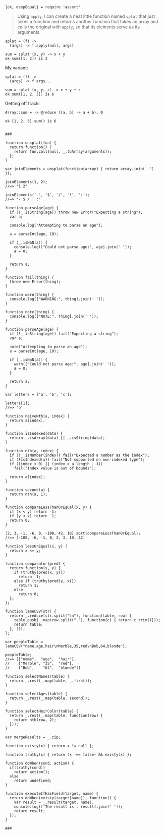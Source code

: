     {ok, deepEqual} = require 'assert'

> Using `apply`, I can create a neat little function named `splat` 
> that just takes a function and returns another function that takes 
> an array and calls the original with `apply`, so that its elements 
> serve as its arguments.

    splat = (f) ->
      (args) -> f.apply(null, args)

    sum = splat (x, y) -> x + y
    ok sum([1, 2]) is 3

My variant:
    
    splat = (f) ->
      (args) -> f args...

    sum = splat (x, y, z) -> x + y + z
    ok sum([1, 2, 3]) is 6

Getting off track:

    Array::sum = -> @reduce ((a, b) -> a + b), 0

    ok [1, 2, 3].sum() is 6


    ###

    function unsplat(fun) {
      return function() {
        return fun.call(null, _.toArray(arguments));
      };
    }

    var joinElements = unsplat(function(array) { return array.join(' ') });

    joinElements(1, 2);
    //=> "1 2"

    joinElements('-', '$', '/', '!', ':');
    //=> "- $ / ! :"

    function parseAge(age) {
      if (!_.isString(age)) throw new Error("Expecting a string");
      var a;

      console.log("Attempting to parse an age");

      a = parseInt(age, 10);

      if (_.isNaN(a)) {
        console.log(["Could not parse age:", age].join(' '));
        a = 0;
      }

      return a;
    }

    function fail(thing) {
      throw new Error(thing);
    }

    function warn(thing) {
      console.log(["WARNING:", thing].join(' '));
    }

    function note(thing) {
      console.log(["NOTE:", thing].join(' '));
    }

    function parseAge(age) {
      if (!_.isString(age)) fail("Expecting a string");
      var a;

      note("Attempting to parse an age");
      a = parseInt(age, 10);

      if (_.isNaN(a)) {
        warn(["Could not parse age:", age].join(' '));
        a = 0;
      }

      return a;
    }

    var letters = ['a', 'b', 'c'];

    letters[1];
    //=> 'b'

    function naiveNth(a, index) {
      return a[index];
    }

    function isIndexed(data) {
      return _.isArray(data) || _.isString(data);
    }

    function nth(a, index) {
      if (!_.isNumber(index)) fail("Expected a number as the index");
      if (!isIndexed(a)) fail("Not supported on non-indexed type");
      if ((index < 0) || (index > a.length - 1))
        fail("Index value is out of bounds");

      return a[index];
    }

    function second(a) {
      return nth(a, 1);
    }

    function compareLessThanOrEqual(x, y) {
      if (x < y) return -1;
      if (y < x) return  1;
      return 0;
    }

    [2, 3, -1, -6, 0, -108, 42, 10].sort(compareLessThanOrEqual);
    //=> [-108, -6, -1, 0, 2, 3, 10, 42]

    function lessOrEqual(x, y) {
      return x <= y;
    }

    function comparator(pred) {
      return function(x, y) {
        if (truthy(pred(x, y)))
          return -1;
        else if (truthy(pred(y, x)))
          return 1;
        else
          return 0;
      };
    };

    function lameCSV(str) {
      return _.reduce(str.split("\n"), function(table, row) {
        table.push(_.map(row.split(","), function(c) { return c.trim()}));
        return table;
      }, []);
    };

    var peopleTable = lameCSV("name,age,hair\nMerble,35,red\nBob,64,blonde");

    peopleTable;
    //=> [["name",  "age",  "hair"],
    //    ["Merble", "35",  "red"],
    //    ["Bob",    "64",  "blonde"]]

    function selectNames(table) {
      return _.rest(_.map(table, _.first));
    }

    function selectAges(table) {
      return _.rest(_.map(table, second));
    }

    function selectHairColor(table) {
      return _.rest(_.map(table, function(row) {
        return nth(row, 2);
      }));
    }

    var mergeResults = _.zip;

    function existy(x) { return x != null };

    function truthy(x) { return (x !== false) && existy(x) };

    function doWhen(cond, action) {
      if(truthy(cond))
        return action();
      else
        return undefined;
    }

    function executeIfHasField(target, name) {
      return doWhen(existy(target[name]), function() {
        var result = _.result(target, name);
        console.log(['The result is', result].join(' '));
        return result;
      });
    }

    ###
